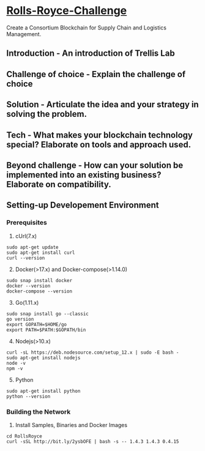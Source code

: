 # [Rolls-Royce-Challenge](https://www.rolls-royce-blockchain-innovation-challenge.com/challenges)

Create a Consortium Blockchain for Supply Chain and Logistics Management.

## Introduction - An introduction of Trellis Lab

## Challenge of choice - Explain the challenge of choice

## Solution - Articulate the idea and your strategy in solving the problem.

## Tech - What makes your blockchain technology special? Elaborate on tools and approach used.

## Beyond challenge - How can your solution be implemented into an existing business? Elaborate on compatibility.

## Setting-up Developement Environment
### Prerequisites
1. cUrl(7.x)
```
sudo apt-get update
sudo apt-get install curl
curl --version
```
2. Docker(>17.x) and Docker-compose(>1.14.0) 
```
sudo snap install docker
docker --version
docker-compose --version
```
3. Go(1.11.x)
```
sudo snap install go --classic
go version
export GOPATH=$HOME/go
export PATH=$PATH:$GOPATH/bin
```
4. Nodejs(>10.x)
```
curl -sL https://deb.nodesource.com/setup_12.x | sudo -E bash -
sudo apt-get install nodejs
node -v
npm -v
```
5. Python
```
sudo apt-get install python
python --version
```
### Building the Network
1. Install Samples, Binaries and Docker Images
```
cd RollsRoyce
curl -sSL http://bit.ly/2ysbOFE | bash -s -- 1.4.3 1.4.3 0.4.15
```
